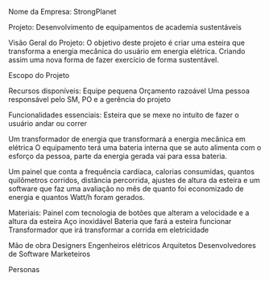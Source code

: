 Nome da Empresa: StrongPlanet

Projeto: Desenvolvimento de equipamentos de academia sustentáveis

Visão Geral do Projeto: O objetivo deste projeto é criar uma esteira que transforma a energia mecânica do usuário em energia elétrica. Criando assim uma nova forma de fazer exercício de forma sustentável.

Escopo do Projeto

Recursos disponíveis:
Equipe pequena
Orçamento razoável
Uma pessoa responsável pelo SM, PO e a gerência do projeto

Funcionalidades essenciais:
Esteira que se mexe no intuito de fazer o usuário andar ou correr

Um transformador de energia que transformará a energia mecânica em elétrica
O equipamento terá uma bateria interna que se auto alimenta com o esforço da pessoa, parte da energia gerada vai para essa bateria.

Um painel que conta a frequência cardíaca, calorias consumidas, quantos quilômetros corridos, distância percorrida, ajustes de altura da esteira e um  software que faz uma avaliação no mês de quanto foi economizado de energia e quantos Watt/h foram gerados.

Materiais:
Painel com tecnologia de botões que alteram a velocidade e a altura da esteira
Aço inoxidável
Bateria que fará a esteira funcionar 
Transformador que irá transformar a corrida em eletricidade

Mão de obra
Designers
Engenheiros elétricos
Arquitetos
Desenvolvedores de Software
Marketeiros

Personas


